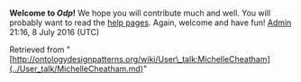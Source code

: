__Welcome to _Odp_!__ We hope you will contribute much and well. 
You will probably want to read the [help pages](http://ontologydesignpatterns.org/wiki/Help:Contents "Help:Contents"). Again, welcome and have fun! [Admin](../User/ValentinaPresutti.md "User:ValentinaPresutti") 21:16, 8 July 2016 (UTC)





Retrieved from "[http://ontologydesignpatterns.org/wiki/User\_talk:MichelleCheatham](../User_talk/MichelleCheatham.md)"